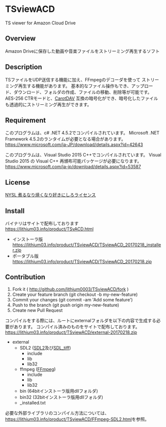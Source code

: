 # TSviewACD
TS viewer for Amazon Cloud Drive

## Overview
Amazon Driveに保存した動画や音楽ファイルをストリーミング再生するソフト

## Description
TSファイルをUDP送信する機能に加え、FFmpegのデコーダを使って
ストリーミング再生する機能があります。
基本的なファイル操作もでき、アップロード、ダウンロード、フォルダの作成、ファイルの移動、削除等が可能です。
AES-256 CTRモードと、[CarotDAV](http://www.rei.to/carotdav.html "CarotDAV")
互換の暗号化ができ、暗号化したファイルも透過的にストリーミング再生ができます。

## Requirement
このプログラムは、c# .NET 4.5.2でコンパイルされています。
Microsoft .NET Framework 4.5.2のランタイムが必要となる場合があります。
<https://www.microsoft.com/ja-JP/download/details.aspx?id=42643>

このプログラムは、Visual Studio 2015 C++でコンパイルされています。
Visual Studio 2015 の Visual C++ 再頒布可能パッケージが必要になります。
<https://www.microsoft.com/ja-jp/download/details.aspx?id=53587>

## License
[NYSL 煮るなり焼くなり好きにしろライセンス](http://www.kmonos.net/nysl/index.ja.html "NYSL")

## Install
バイナリはサイトで配布しております<https://lithium03.info/product/TSvACD.html>
* インストーラ版　<https://lithium03.info/product/TSviewACD/TSviewACD_20170218_installer.zip>
* ポータブル版 <https://lithium03.info/product/TSviewACD/TSviewACD_20170218.zip>

## Contribution
1. Fork it ( http://github.com/lithium0003/TSviewACD/fork )
2. Create your feature branch (git checkout -b my-new-feature)
3. Commit your changes (git commit -am 'Add some feature')
4. Push to the branch (git push origin my-new-feature)
5. Create new Pull Request

コンパイルをする際には、ルートにexternalフォルダを以下の内容で生成する必要があります。
コンパイル済みのものをサイトで配布しております。
<https://lithium03.info/product/TSviewACD/external-20170218.zip>
- external
    - SDL2 ([SDL2][]及び[SDL_tiff][])
        + include
        - lib
        - lib32
    - ffmpeg ([FFmpeg][])
        + include
        - lib
        - lib32
    - bin (64bitインストーラ版用dllフォルダ)
    - bin32 (32bitインストーラ版用dllフォルダ)
    + _installed.txt

[SDL2]: https://www.libsdl.org/download-2.0.php "SDL2"
[SDL_tiff]: https://www.libsdl.org/projects/SDL_ttf/ "SDL_tiff"
[FFmpeg]: https://ffmpeg.org/ "FFmpeg"

必要な外部ライブラリのコンパイル方法については、<https://lithium03.info/product/TSviewACD/FFmpeg-SDL2.html>を参照。
